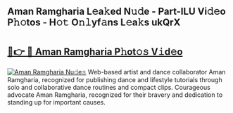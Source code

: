 ## Aman Ramgharia L𝚎a𝚔ed N𝚞𝚍e - Part-ILU Vi𝚍𝚎o P𝚑𝚘tos - H𝚘𝚝 O𝚗𝚕yf𝚊ns L𝚎a𝚔s ukQrX

# <h2><a href="http://kf7jjvy.oniu.top/?m=Aman+Ramgharia">🔗👉 🔴 Aman Ramgharia P𝚑ot𝚘𝚜 V𝚒d𝚎o</a></h2>

[![Aman Ramgharia Nu𝚍e𝚜](https://i.imgur.com/0qMVB7G.gif)](http://kf7jjvy.oniu.top/?m=Aman+Ramgharia)
Web-based artist and dance collaborator Aman Ramgharia, recognized for publishing dance and lifestyle tutorials through solo and collaborative dance routines and compact clips. Courageous advocate Aman Ramgharia, recognized for their bravery and dedication to standing up for important causes.  
